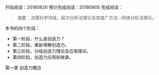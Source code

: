 开始阅读：20180820
预计完成阅读：20180905
完成阅读：



>摘要：决策科学领域，层次分析法理论及其推广方法--网络分析法理论。


本书的四个阶段：

* 第一阶段，什么是创造力？
* 第二阶段，重新理解创造力。
* 第三阶段，分级创造力理论及应用理论。
* 第四阶段，创造力应用和继承。


第一章 创造力概述






